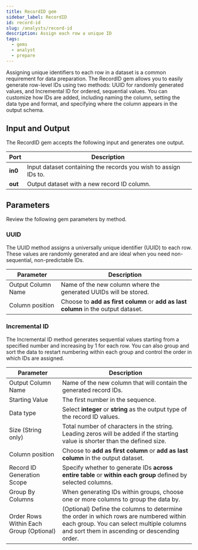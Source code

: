 ```yaml
---
title: RecordID gem
sidebar_label: RecordID
id: record-id
slug: /analysts/record-id
description: Assign each row a unique ID
tags:
  - gems
  - analyst
  - prepare
---
```


Assigning unique identifiers to each row in a dataset is a common requirement for data preparation. The RecordID gem allows you to easily generate row-level IDs using two methods: UUID for randomly generated values, and Incremental ID for ordered, sequential values. You can customize how IDs are added, including naming the column, setting the data type and format, and specifying where the column appears in the output schema.

## Input and Output

The RecordID gem accepts the following input and generates one output.

| Port    | Description                                                     |
| ------- | --------------------------------------------------------------- |
| **in0** | Input dataset containing the records you wish to assign IDs to. |
| **out** | Output dataset with a new record ID column.                     |

## Parameters

Review the following gem parameters by method.

### UUID

The UUID method assigns a universally unique identifier (UUID) to each row. These values are randomly generated and are ideal when you need non-sequential, non-predictable IDs.

| Parameter          | Description                                                                        |
| ------------------ | ---------------------------------------------------------------------------------- |
| Output Column Name | Name of the new column where the generated UUIDs will be stored.                   |
| Column position    | Choose to **add as first column** or **add as last column** in the output dataset. |

### Incremental ID

The Incremental ID method generates sequential values starting from a specified number and increasing by 1 for each row. You can also group and sort the data to restart numbering within each group and control the order in which IDs are assigned.

| Parameter                               | Description                                                                                                                                                                        |
| --------------------------------------- | ---------------------------------------------------------------------------------------------------------------------------------------------------------------------------------- |
| Output Column Name                      | Name of the new column that will contain the generated record IDs.                                                                                                                 |
| Starting Value                          | The first number in the sequence.                                                                                                                                                  |
| Data type                               | Select **integer** or **string** as the output type of the record ID values.                                                                                                       |
| Size (String only)                      | Total number of characters in the string. <br/>Leading zeros will be added if the starting value is shorter than the defined size.                                                 |
| Column position                         | Choose to **add as first column** or **add as last column** in the output dataset.                                                                                                 |
| Record ID Generation Scope              | Specify whether to generate IDs **across entire table** or **within each group** defined by selected columns.                                                                      |
| Group By Columns                        | When generating IDs within groups, choose one or more columns to group the data by.                                                                                                |
| Order Rows Within Each Group (Optional) | (Optional) Define the columns to determine the order in which rows are numbered within each group. You can select multiple columns and sort them in ascending or descending order. |
